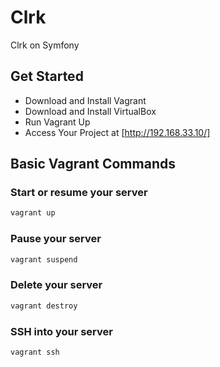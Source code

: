 Clrk
==========

Clrk on Symfony

## Get Started

* Download and Install Vagrant
* Download and Install VirtualBox
* Run Vagrant Up
* Access Your Project at  [http://192.168.33.10/]

## Basic Vagrant Commands

### Start or resume your server
```bash
vagrant up
```

### Pause your server
```bash
vagrant suspend
```

### Delete your server
```bash
vagrant destroy
```

### SSH into your server
```bash
vagrant ssh
```
